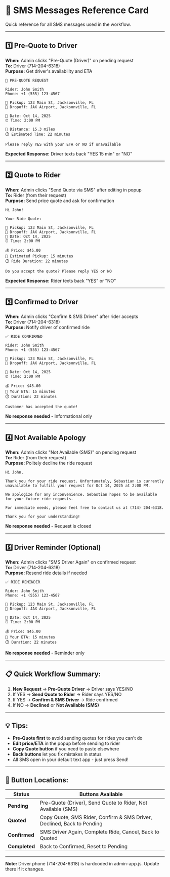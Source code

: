# 📱 SMS Messages Reference Card

Quick reference for all SMS messages used in the workflow.

---

## 1️⃣ Pre-Quote to Driver

**When:** Admin clicks "Pre-Quote (Driver)" on pending request  
**To:** Driver (714-204-6318)  
**Purpose:** Get driver's availability and ETA

```
🚕 PRE-QUOTE REQUEST

Rider: John Smith
Phone: +1 (555) 123-4567

📍 Pickup: 123 Main St, Jacksonville, FL
📍 Dropoff: JAX Airport, Jacksonville, FL

📅 Date: Oct 14, 2025
⏰ Time: 2:00 PM

📏 Distance: 15.3 miles
⏱️ Estimated Time: 22 minutes

Please reply YES with your ETA or NO if unavailable
```

**Expected Response:** Driver texts back "YES 15 min" or "NO"

---

## 2️⃣ Quote to Rider

**When:** Admin clicks "Send Quote via SMS" after editing in popup  
**To:** Rider (from their request)  
**Purpose:** Send price quote and ask for confirmation

```
Hi John!

Your Ride Quote:

📍 Pickup: 123 Main St, Jacksonville, FL
📍 Dropoff: JAX Airport, Jacksonville, FL
📅 Date: Oct 14, 2025
⏰ Time: 2:00 PM

💰 Price: $45.00
🚗 Estimated Pickup: 15 minutes
⏱️ Ride Duration: 22 minutes

Do you accept the quote? Please reply YES or NO
```

**Expected Response:** Rider texts back "YES" or "NO"

---

## 3️⃣ Confirmed to Driver

**When:** Admin clicks "Confirm & SMS Driver" after rider accepts  
**To:** Driver (714-204-6318)  
**Purpose:** Notify driver of confirmed ride

```
✅ RIDE CONFIRMED

Rider: John Smith
Phone: +1 (555) 123-4567

📍 Pickup: 123 Main St, Jacksonville, FL
📍 Dropoff: JAX Airport, Jacksonville, FL

📅 Date: Oct 14, 2025
⏰ Time: 2:00 PM

💰 Price: $45.00
🚗 Your ETA: 15 minutes
⏱️ Duration: 22 minutes

Customer has accepted the quote!
```

**No response needed** - Informational only

---

## 4️⃣ Not Available Apology

**When:** Admin clicks "Not Available (SMS)" on pending request  
**To:** Rider (from their request)  
**Purpose:** Politely decline the ride request

```
Hi John,

Thank you for your ride request. Unfortunately, Sebastian is currently unavailable to fulfill your request for Oct 14, 2025 at 2:00 PM.

We apologize for any inconvenience. Sebastian hopes to be available for your future ride requests.

For immediate needs, please feel free to contact us at (714) 204-6318.

Thank you for your understanding!
```

**No response needed** - Request is closed

---

## 5️⃣ Driver Reminder (Optional)

**When:** Admin clicks "SMS Driver Again" on confirmed request  
**To:** Driver (714-204-6318)  
**Purpose:** Resend ride details if needed

```
✅ RIDE REMINDER

Rider: John Smith
Phone: +1 (555) 123-4567

📍 Pickup: 123 Main St, Jacksonville, FL
📍 Dropoff: JAX Airport, Jacksonville, FL

📅 Date: Oct 14, 2025
⏰ Time: 2:00 PM

💰 Price: $45.00
🚗 Your ETA: 15 minutes
⏱️ Duration: 22 minutes
```

**No response needed** - Reminder only

---

## 📋 Quick Workflow Summary:

1. **New Request** → **Pre-Quote Driver** → Driver says YES/NO
2. If YES → **Send Quote to Rider** → Rider says YES/NO
3. If YES → **Confirm & SMS Driver** → Ride confirmed
4. If NO → **Declined** or **Not Available (SMS)**

---

## 💡 Tips:

- **Pre-Quote first** to avoid sending quotes for rides you can't do
- **Edit price/ETA** in the popup before sending to rider
- **Copy Quote button** if you need to paste elsewhere
- **Back buttons** let you fix mistakes in status
- All SMS open in your default text app - just press Send!

---

## 🎯 Button Locations:

| Status | Buttons Available |
|--------|------------------|
| **Pending** | Pre-Quote (Driver), Send Quote to Rider, Not Available (SMS) |
| **Quoted** | Copy Quote, SMS Rider, Confirm & SMS Driver, Declined, Back to Pending |
| **Confirmed** | SMS Driver Again, Complete Ride, Cancel, Back to Quoted |
| **Completed** | Back to Confirmed, Reset to Pending |

---

**Note:** Driver phone (714-204-6318) is hardcoded in admin-app.js. Update there if it changes.



